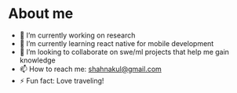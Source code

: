 # About me

- 🔭 I’m currently working on research
- 🌱 I’m currently learning react native for mobile development
- 👯 I’m looking to collaborate on swe/ml projects that help me gain knowledge
- 📫 How to reach me: shahnakul@gmail.com
- ⚡ Fun fact: Love traveling!
